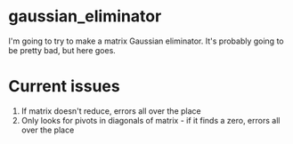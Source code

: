 # gaussian_eliminator
I'm going to try to make a matrix Gaussian eliminator. It's probably going to be pretty bad, but here goes. 

# Current issues
1. If matrix doesn't reduce, errors all over the place
2. Only looks for pivots in diagonals of matrix - if it finds a zero, errors all over the place
